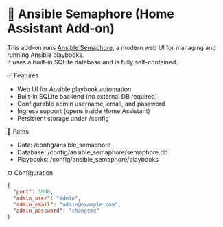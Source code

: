 # 🧩 Ansible Semaphore (Home Assistant Add-on)

This add-on runs [Ansible Semaphore](https://semaphoreui.com/), a modern web UI for managing and running Ansible playbooks.  
It uses a built-in SQLite database and is fully self-contained.

✅ Features
- Web UI for Ansible playbook automation
- Built-in SQLite backend (no external DB required)
- Configurable admin username, email, and password
- Ingress support (opens inside Home Assistant)
- Persistent storage under /config

📁 Paths
- Data: /config/ansible_semaphore
- Database: /config/ansible_semaphore/semaphore.db
- Playbooks: /config/ansible_semaphore/playbooks

⚙️ Configuration
```json
{
  "port": 3000,
  "admin_user": "admin",
  "admin_email": "admin@example.com",
  "admin_password": "changeme"
}
